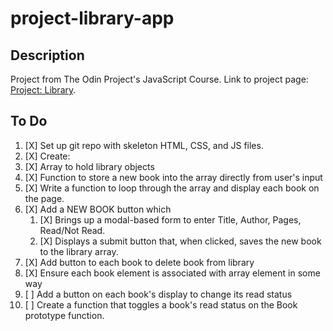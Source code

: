 # project-library-app

## Description

Project from The Odin Project's JavaScript Course. Link to project page: [Project: Library](https://www.theodinproject.com/lessons/node-path-javascript-library).

## To Do

1. [X] Set up git repo with skeleton HTML, CSS, and JS files.
2. [X] Create:
  1. [X] Array to hold library objects
  2. [X] Function to store a new book into the array directly from user's input
3. [X] Write a function to loop through the array and display each book on the page.
4. [X] Add a NEW BOOK button which
   1. [X] Brings up a modal-based form to enter Title, Author, Pages, Read/Not Read.
   2. [X] Displays a submit button that, when clicked, saves the new book to the library array.
5. [X] Add button to each book to delete book from library
  1. [X] Ensure each book element is associated with array element in some way
6. [ ] Add a button on each book's  display to change its read status
  1. [ ] Create a function that toggles a book's read status on the Book prototype function.